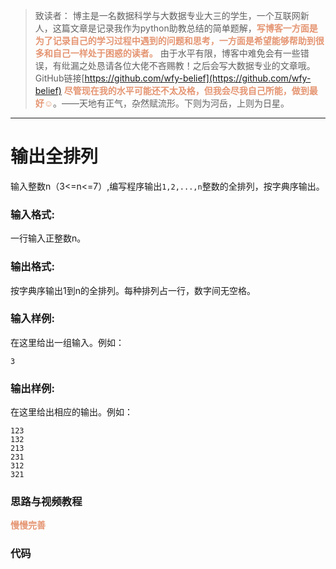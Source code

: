
> 致读者： 博主是一名数据科学与大数据专业大三的学生，一个互联网新人，这篇文章是记录我作为python助教总结的简单题解，**<font color='#e59572'>写博客一方面是为了记录自己的学习过程中遇到的问题和思考，一方面是希望能够帮助到很多和自己一样处于困惑的读者。</font>**
> 由于水平有限，博客中难免会有一些错误，有纰漏之处恳请各位大佬不吝赐教！之后会写大数据专业的文章哦。
> GitHub链接[https://github.com/wfy-belief](https://github.com/wfy-belief)
> **<font color='#e59572'>尽管现在我的水平可能还不太及格，但我会尽我自己所能，做到最好☺</font>**。——天地有正气，杂然赋流形。下则为河岳，上则为日星。
---
# 输出全排列
输入整数n（3<=n<=7）,编写程序输出`1,2,...,n`整数的全排列，按字典序输出。

### 输入格式:

一行输入正整数n。

### 输出格式:

按字典序输出1到n的全排列。每种排列占一行，数字间无空格。

### 输入样例:

在这里给出一组输入。例如：

```in
3
```

### 输出样例:

在这里给出相应的输出。例如：

```out
123
132
213
231
312
321
```

### 思路与视频教程
**<font color='#e59572'>慢慢完善</font>**

### 代码
```python

```